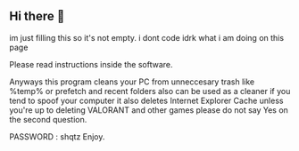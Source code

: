 ## Hi there 👋

im just filling this so it's not empty.
i dont code
idrk what i am doing on this page

Please read instructions inside the software.

Anyways this program cleans your PC from unneccesary trash like %temp% or prefetch and recent folders
also can be used as a cleaner if you tend to spoof your computer
it also deletes Internet Explorer Cache
unless you're up to deleting VALORANT and other games please do not say Yes on the second question.

PASSWORD : shqtz
Enjoy.
